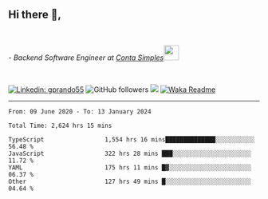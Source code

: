 <h2>Hi there  👋,</h2> </br>

<p><em>- Backend Software Engineer at <a href="https://contasimples.com">Conta Simples</a><img src="https://media.giphy.com/media/WUlplcMpOCEmTGBtBW/giphy.gif" width="30"> 
</em></p></br>


[![Linkedin: gprando55](https://img.shields.io/badge/-gprando55-blue?style=flat-square&logo=Linkedin&logoColor=white&link=https://www.linkedin.com/in/prandogabriel/)](https://www.linkedin.com/in/prandogabriel)
![GitHub followers](https://img.shields.io/github/followers/prandogabriel?label=Follow&style=social)
![](https://visitor-badge.glitch.me/badge?page_id=prandogabriel.prandogabriel)
[![Waka Readme](https://github.com/prandogabriel/prandogabriel/actions/workflows/update-stats.yml.yml/badge.svg)](https://github.com/prandogabriel/prandogabriel/actions/workflows/update-stats.yml.yml)

---

<!--START_SECTION:waka-->

```golang
From: 09 June 2020 - To: 13 January 2024

Total Time: 2,624 hrs 15 mins

TypeScript                 1,554 hrs 16 mins██████████████░░░░░░░░░░░   56.48 %
JavaScript                 322 hrs 28 mins ███░░░░░░░░░░░░░░░░░░░░░░   11.72 %
YAML                       175 hrs 11 mins █▓░░░░░░░░░░░░░░░░░░░░░░░   06.37 %
Other                      127 hrs 49 mins █░░░░░░░░░░░░░░░░░░░░░░░░   04.64 %
```

<!--END_SECTION:waka-->
